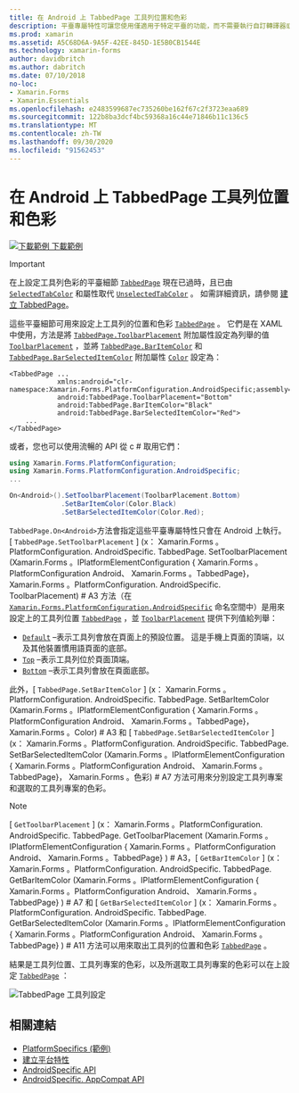 ```yaml
---
title: 在 Android 上 TabbedPage 工具列位置和色彩
description: 平臺專屬特性可讓您使用僅適用于特定平臺的功能，而不需要執行自訂轉譯器或效果。 本文說明如何使用 Android 平臺特定的，在 TabbedPage 上設定工具列的位置和色彩。
ms.prod: xamarin
ms.assetid: A5C68D6A-9A5F-42EE-845D-1E5B0CB1544E
ms.technology: xamarin-forms
author: davidbritch
ms.author: dabritch
ms.date: 07/10/2018
no-loc:
- Xamarin.Forms
- Xamarin.Essentials
ms.openlocfilehash: e2483599687ec735260be162f67c2f3723eaa689
ms.sourcegitcommit: 122b8ba3dcf4bc59368a16c44e71846b11c136c5
ms.translationtype: MT
ms.contentlocale: zh-TW
ms.lasthandoff: 09/30/2020
ms.locfileid: "91562453"
---
```

# <a name="tabbedpage-toolbar-placement-and-color-on-android"></a>在 Android 上 TabbedPage 工具列位置和色彩

[![下載範例](~/media/shared/download.png) 下載範例](https://docs.microsoft.com/samples/xamarin/xamarin-forms-samples/userinterface-platformspecifics)

> [!IMPORTANT]
> 在上設定工具列色彩的平臺細節 [`TabbedPage`](xref:Xamarin.Forms.TabbedPage) 現在已過時，且已由 [`SelectedTabColor`](xref:Xamarin.Forms.TabbedPage.SelectedTabColor) 和屬性取代 [`UnselectedTabColor`](xref:Xamarin.Forms.TabbedPage.UnselectedTabColor) 。 如需詳細資訊，請參閱 [建立 TabbedPage](~/xamarin-forms/app-fundamentals/navigation/tabbed-page.md#create-a-tabbedpage)。

這些平臺細節可用來設定上工具列的位置和色彩 [`TabbedPage`](xref:Xamarin.Forms.TabbedPage) 。 它們是在 XAML 中使用，方法是將 [`TabbedPage.ToolbarPlacement`](xref:Xamarin.Forms.PlatformConfiguration.AndroidSpecific.TabbedPage.ToolbarPlacementProperty) 附加屬性設定為列舉的值 [`ToolbarPlacement`](xref:Xamarin.Forms.PlatformConfiguration.AndroidSpecific.ToolbarPlacement) ，並將 [`TabbedPage.BarItemColor`](xref:Xamarin.Forms.PlatformConfiguration.AndroidSpecific.TabbedPage.BarItemColorProperty) 和 [`TabbedPage.BarSelectedItemColor`](xref:Xamarin.Forms.PlatformConfiguration.AndroidSpecific.TabbedPage.BarSelectedItemColorProperty) 附加屬性 [`Color`](xref:Xamarin.Forms.Color) 設定為：

```xaml
<TabbedPage ...
            xmlns:android="clr-namespace:Xamarin.Forms.PlatformConfiguration.AndroidSpecific;assembly=Xamarin.Forms.Core"
            android:TabbedPage.ToolbarPlacement="Bottom"
            android:TabbedPage.BarItemColor="Black"
            android:TabbedPage.BarSelectedItemColor="Red">
    ...
</TabbedPage>
```

或者，您也可以使用流暢的 API 從 c # 取用它們：

```csharp
using Xamarin.Forms.PlatformConfiguration;
using Xamarin.Forms.PlatformConfiguration.AndroidSpecific;
...

On<Android>().SetToolbarPlacement(ToolbarPlacement.Bottom)
             .SetBarItemColor(Color.Black)
             .SetBarSelectedItemColor(Color.Red);
```

`TabbedPage.On<Android>`方法會指定這些平臺專屬特性只會在 Android 上執行。 [ `TabbedPage.SetToolbarPlacement` ] (x： Xamarin.Forms 。PlatformConfiguration. AndroidSpecific. TabbedPage. SetToolbarPlacement (Xamarin.Forms 。IPlatformElementConfiguration { Xamarin.Forms 。PlatformConfiguration Android、 Xamarin.Forms 。TabbedPage}， Xamarin.Forms 。PlatformConfiguration. AndroidSpecific. ToolbarPlacement) # A3 方法（在 [`Xamarin.Forms.PlatformConfiguration.AndroidSpecific`](xref:Xamarin.Forms.PlatformConfiguration.AndroidSpecific) 命名空間中）是用來設定上的工具列位置 [`TabbedPage`](xref:Xamarin.Forms.TabbedPage) ，並 [`ToolbarPlacement`](xref:Xamarin.Forms.PlatformConfiguration.AndroidSpecific.ToolbarPlacement) 提供下列值給列舉：

- [`Default`](xref:Xamarin.Forms.PlatformConfiguration.AndroidSpecific.ToolbarPlacement.Default) –表示工具列會放在頁面上的預設位置。 這是手機上頁面的頂端，以及其他裝置慣用語頁面的底部。
- [`Top`](xref:Xamarin.Forms.PlatformConfiguration.AndroidSpecific.ToolbarPlacement.Top) –表示工具列位於頁面頂端。
- [`Bottom`](xref:Xamarin.Forms.PlatformConfiguration.AndroidSpecific.ToolbarPlacement.Bottom) –表示工具列會放在頁面底部。

此外，[ `TabbedPage.SetBarItemColor` ] (x： Xamarin.Forms 。PlatformConfiguration. AndroidSpecific. TabbedPage. SetBarItemColor (Xamarin.Forms 。IPlatformElementConfiguration { Xamarin.Forms 。PlatformConfiguration Android、 Xamarin.Forms 。TabbedPage}， Xamarin.Forms 。Color) # A3 和 [ `TabbedPage.SetBarSelectedItemColor` ] (x： Xamarin.Forms 。PlatformConfiguration. AndroidSpecific. TabbedPage. SetBarSelectedItemColor (Xamarin.Forms 。IPlatformElementConfiguration { Xamarin.Forms 。PlatformConfiguration Android、 Xamarin.Forms 。TabbedPage}， Xamarin.Forms 。色彩) # A7 方法可用來分別設定工具列專案和選取的工具列專案的色彩。

> [!NOTE]
> [ `GetToolbarPlacement` ] (x： Xamarin.Forms 。PlatformConfiguration. AndroidSpecific. TabbedPage. GetToolbarPlacement (Xamarin.Forms 。IPlatformElementConfiguration { Xamarin.Forms 。PlatformConfiguration Android、 Xamarin.Forms 。TabbedPage} ) # A3，[ `GetBarItemColor` ] (x： Xamarin.Forms 。PlatformConfiguration. AndroidSpecific. TabbedPage. GetBarItemColor (Xamarin.Forms 。IPlatformElementConfiguration { Xamarin.Forms 。PlatformConfiguration Android、 Xamarin.Forms 。TabbedPage} ) # A7 和 [ `GetBarSelectedItemColor` ] (x： Xamarin.Forms 。PlatformConfiguration. AndroidSpecific. TabbedPage. GetBarSelectedItemColor (Xamarin.Forms 。IPlatformElementConfiguration { Xamarin.Forms 。PlatformConfiguration Android、 Xamarin.Forms 。TabbedPage} ) # A11 方法可以用來取出工具列的位置和色彩 [`TabbedPage`](xref:Xamarin.Forms.TabbedPage) 。

結果是工具列位置、工具列專案的色彩，以及所選取工具列專案的色彩可以在上設定 [`TabbedPage`](xref:Xamarin.Forms.TabbedPage) ：

![TabbedPage 工具列設定](tabbedpage-toolbar-placement-color-images/tabbedpage-toolbar-placement.png)

## <a name="related-links"></a>相關連結

- [PlatformSpecifics (範例) ](/samples/xamarin/xamarin-forms-samples/userinterface-platformspecifics)
- [建立平台特性](~/xamarin-forms/platform/platform-specifics/index.md#creating-platform-specifics)
- [AndroidSpecific API](xref:Xamarin.Forms.PlatformConfiguration.AndroidSpecific)
- [AndroidSpecific. AppCompat API](xref:Xamarin.Forms.PlatformConfiguration.AndroidSpecific.AppCompat)